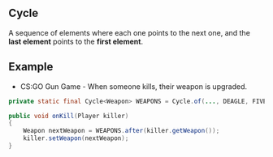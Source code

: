 ## Cycle
A sequence of elements where each one points to the next one, and the **last element** points to the **first element**.

## Example
* CS:GO Gun Game - When someone kills, their weapon is upgraded.
```java
private static final Cycle<Weapon> WEAPONS = Cycle.of(..., DEAGLE, FIVE_SEVEN, KNIFE);

public void onKill(Player killer)
{
    Weapon nextWeapon = WEAPONS.after(killer.getWeapon());
    killer.setWeapon(nextWeapon);
}
```

